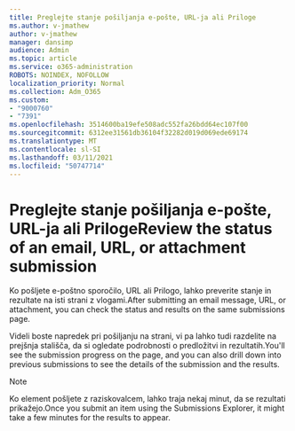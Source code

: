 ```yaml
---
title: Preglejte stanje pošiljanja e-pošte, URL-ja ali Priloge
ms.author: v-jmathew
author: v-jmathew
manager: dansimp
audience: Admin
ms.topic: article
ms.service: o365-administration
ROBOTS: NOINDEX, NOFOLLOW
localization_priority: Normal
ms.collection: Adm_O365
ms.custom:
- "9000760"
- "7391"
ms.openlocfilehash: 3514600ba19efe508adc552fa26bdd64ec107f00
ms.sourcegitcommit: 6312ee31561db36104f32282d019d069ede69174
ms.translationtype: MT
ms.contentlocale: sl-SI
ms.lasthandoff: 03/11/2021
ms.locfileid: "50747714"
---
```

# <a name="review-the-status-of-an-email-url-or-attachment-submission"></a><span data-ttu-id="13d6b-102">Preglejte stanje pošiljanja e-pošte, URL-ja ali Priloge</span><span class="sxs-lookup"><span data-stu-id="13d6b-102">Review the status of an email, URL, or attachment submission</span></span>

<span data-ttu-id="13d6b-103">Ko pošljete e-poštno sporočilo, URL ali Prilogo, lahko preverite stanje in rezultate na isti strani z vlogami.</span><span class="sxs-lookup"><span data-stu-id="13d6b-103">After submitting an email message, URL, or attachment, you can check the status and results on the same submissions page.</span></span>

<span data-ttu-id="13d6b-104">Videli boste napredek pri pošiljanju na strani, vi pa lahko tudi razdelite na prejšnja stališča, da si ogledate podrobnosti o predložitvi in rezultatih.</span><span class="sxs-lookup"><span data-stu-id="13d6b-104">You'll see the submission progress on the page, and you can also drill down into previous submissions to see the details of the submission and the results.</span></span>

> [!NOTE]
> <span data-ttu-id="13d6b-105">Ko element pošljete z raziskovalcem, lahko traja nekaj minut, da se rezultati prikažejo.</span><span class="sxs-lookup"><span data-stu-id="13d6b-105">Once you submit an item using the Submissions Explorer, it might take a few minutes for the results to appear.</span></span>

